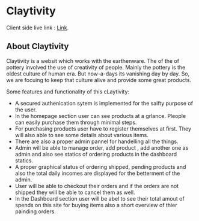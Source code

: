 # Claytivity

Client side live link : [Link](https://boiling-badlands-82832.herokuapp.com/).


## About Claytivity

Claytivity is a websit which works with the earthenware. The of the of pottery involved the use of creativity of people. Mainly the pottery is the oldest culture of human era. But now-a-days its vanishing day by day. So, we are focuing to keep that culture alive and provide some great products.

Some features and functionality of this cLaytivity:

* A secured authenication sytem is implemented for the saifty purpose of the user.
* In the homepage section user can see products at a grlance. Pleople can easily purchase them through minimal steps.
* For purchasing products user have to register themselves at first. They will also able to see some details about various items.
* There are also a proper admin pannel for handelling all the things.
* Admin will be able to manage order, add product , add another one as admin and also see statics of ordering products in the dashboard statics.
* A proper graphical status of ordering shipped, pending products and also the total daily incomes are displayed for the betterment of the admin.
* User will be able to checkout their orders and if the orders are not shipped they will be able to cancel them as well. 
* In the Dashboard section user will be abel to see their total amout of spends on this site for buying items also a short overview of thier painding orders.